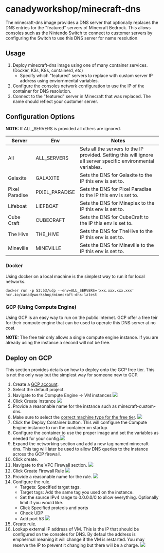 # canadyworkshop/minecraft-dns

The minecraft-dns image provides a DNS server that optionally replaces the DNS entries for the "featured" servers of Minecraft Bedrock. This allows consoles such as the Nintendo Switch to connect to customer servers by configuring the Switch to use this DNS server for name resolution.

## Usage

1. Deploy minecraft-dns image using one of many container services. (Docker, K3s, K8s, containerd, etc)
    - Specify which "featured" servers to replace with custom server IP address using enviornmental variables.
2. Configure the consoles network configuration to use the IP of the container for DNS resolution.
3. Connect to the "featured" server in Minecraft that was replaced. The name should reflect your customer server.

## Configuration Options

**NOTE:** If ALL_SERVERS is provided all others are ignored. 

|Server|Env|Notes|
|-------|----|-----|
|All|ALL_SERVERS|Sets all the servers to the IP provided. Setting this will ignore all server specific environmental variables.
Galaxite|GALAXITE|Sets the DNS for Galaxite to the IP this env is set to.
Pixel Paradise|PIXEL_PARADISE|Sets the DNS for Pixel Paradise to the IP this env is set to.
Lifeboat|LIEFBOAT|Sets the DNS for Mineplex to the IP this env is set to.
Cube Craft|CUBECRAFT|Sets the DNS for CubeCraft to the IP this env is set to.
The Hive|THE_HIVE|Sets the DNS for TheHive to the IP this env is set to.
Mineville|MINEVILLE|Sets the DNS for Mineville to the IP this env is set to.

### Docker

Using docker on a local machine is the simplest way to run it for local networks. 

```
docker run -p 53:53/udp --env=ALL_SERVERS='xxx.xxx.xxx.xxx' hcr.io/canadyworkshop/minecraft-dns:latest
```

### GCP (Using Compute Engine)

Using GCP is an easy way to run on the public internet. GCP offer a free teir for their compute engine that can be used to operate this DNS server at no cost. 

**NOTE:** The free teir only allows a single compute engine instance. If you are already using the instance a second will not be free. 

## Deploy on GCP

This section provides details on how to deploy onto the GCP free tier. This is not the only way but the simplest way for someone new to GCP.

1. Create a [GCP account](https://cloud.google.com/). 
2. Select the default project. 
3. Navigate to the Compute Engine -> VM instances ![](./doc_images/compute_engine_vms.png)
4. Click Create Instance ![](./doc_images/create_instance.png)
5. Provide a reasonable name for the instance such as minecraft-custom-dns.
6. Make sure to select the [correct machine type for the free tier](https://cloud.google.com/free?utm_source=google&utm_medium=cpc&utm_campaign=na-US-all-en-dr-bkws-all-all-trial-e-dr-1011347&utm_content=text-ad-none-any-DEV_c-CRE_518216250706-ADGP_Desk%20%7C%20BKWS%20-%20EXA%20%7C%20Txt%20~%20GCP%20~%20Pricing_Pricing_Free-KWID_43700061498279726-kwd-310728589823&utm_term=KW_gcp%20free%20tier-ST_gcp%20free%20tier&gclid=Cj0KCQiAtbqdBhDvARIsAGYnXBMctZa3DylKhesdYb_KAWSzqCaQbWrmJix_ssMEf_QSzAL2MRVUrhEaAmT0EALw_wcB&gclsrc=aw.ds). ![](./doc_images/instance_type.png)
7. Click the Deploy Container button. This will configure the Compute Engine instance to run the container on startup.
8. Configure the container to use the proper image and set the variables as needed for your config.![](./doc_images/container_config.png)
9. Expand the networking section and add a new tag named minecraft-dns. This tag will later be used to allow DNS queries to the instance across the GCP firewall.
10. Click create.
11. Navigate to the VPC Firewall section. ![](./doc_images/vpc_firewall.png)
12. Click Create Firewall Rule ![](./doc_images/create_fw_rule.png)
13. Provide a reasonable name for the rule. ![](./doc_images/fw_rule_name.png)
14. Configure the rule.
    - Targets: Specified target tags.
    - Target tags: Add the same tag you used on the instance.
    - Set the source IPv4 range to 0.0.0.0/0 to allow everything. Optionally limit if you would like.
    - Click Specified protcols and ports
    - Check UDP
    - Add port 53 ![](./doc_images/fw_rule_rules.png)
15. Create rule.
16. Lookup external IP address of VM. This is the IP that should be configured on the consoles for DNS. By defaul the address is emphermal meaning it will change if the VM is restarted. You may reserve the IP to prevent it changing but there will be a charge. ![](./doc_images/external_ip.png)

